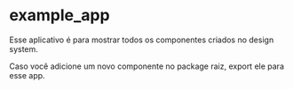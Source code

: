 # example_app

Esse aplicativo é para mostrar todos os componentes criados no design system.

Caso você adicione um novo componente no package raiz, export ele para esse app.
